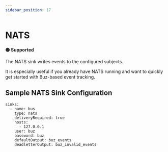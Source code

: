 ```yaml
---
sidebar_position: 17
---
```


# NATS

**🟢 Supported**

The NATS sink writes events to the configured subjects.

It is especially useful if you already have NATS running and want to quickly get started with Buz-based event tracking.


## Sample NATS Sink Configuration

```
sinks:
  - name: bus
    type: nats
    deliveryRequired: true
    hosts:
      - 127.0.0.1
    user: buz
    password: buz
    defaultOutput: buz_events
    deadletterOutput: buz_invalid_events
```
